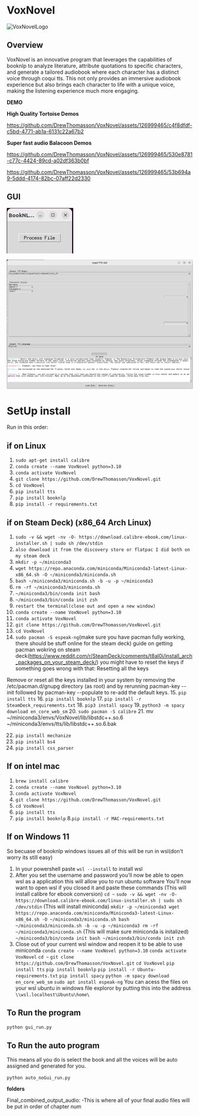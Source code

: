 # VoxNovel
![VoxNovelLogo](https://github.com/DrewThomasson/VoxNovel/assets/126999465/34b5b312-aa70-44e4-a35c-f3f5ac1b24de)


## Overview

VoxNovel is an innovative program that leverages the capabilities of booknlp to analyze literature, attribute quotations to specific characters, and generate a tailored audiobook where each character has a distinct voice through coqui tts. This not only provides an immersive audiobook experience but also brings each character to life with a unique voice, making the listening experience much more engaging.


   **DEMO**
   
 **High Quality Tortoise Demos**
 
https://github.com/DrewThomasson/VoxNovel/assets/126999465/c4f8dfdf-c5bd-4771-ab1a-6131c22a67b2

 **Super fast audio Balacoon Demos**
 
https://github.com/DrewThomasson/VoxNovel/assets/126999465/530e8781-c77c-4424-89cd-a02df363b0bf


https://github.com/DrewThomasson/VoxNovel/assets/126999465/53b694a9-5ddd-4174-82bc-07aff22d2330

## GUI

![VoxNovelgui](https://github.com/DrewThomasson/Citation_helper/blob/main/Screenshot%20from%202023-11-17%2002-02-13.png)

![VoxNovelgui](https://github.com/DrewThomasson/Citation_helper/blob/main/Screenshot%20from%202023-11-17%2002-00-28.png)


# SetUp install

Run in this order:

##  if on Linux

1. `sudo apt-get install calibre`
2. `conda create --name VoxNovel python=3.10`
3. `conda activate VoxNovel`
4. `git clone https://github.com/DrewThomasson/VoxNovel.git`
5. `cd VoxNovel`
6. `pip install tts`
7. `pip install booknlp`
8. `pip install -r requirements.txt`


##  if on Steam Deck) (x86_64 Arch Linux)

1. `sudo -v && wget -nv -O- https://download.calibre-ebook.com/linux-installer.sh | sudo sh /dev/stdin`
2. `also download it from the discovery store or flatpac I did both on my steam deck`
3. `mkdir -p ~/miniconda3`
4. `wget https://repo.anaconda.com/miniconda/Miniconda3-latest-Linux-x86_64.sh -O ~/miniconda3/miniconda.sh`
5. `bash ~/miniconda3/miniconda.sh -b -u -p ~/miniconda3`
6. `rm -rf ~/miniconda3/miniconda.sh`
7. `~/miniconda3/bin/conda init bash`
8. `~/miniconda3/bin/conda init zsh`
9. `restart the terminal(close out and open a new window)`
10. `conda create --name VoxNovel python=3.10`
11. `conda activate VoxNovel`
12. `git clone https://github.com/DrewThomasson/VoxNovel.git`
13. `cd VoxNovel`
14. `sudo pacman -S espeak-ng`(make sure you have pacman fully working, there should be stuff online for the steam deck)
guide on getting pacman wokring on steam deck(https://www.reddit.com/r/SteamDeck/comments/t8al0i/install_arch_packages_on_your_steam_deck/)
you might have to reset the keys if something goes wrong with that: Resetting all the keys

Remove or reset all the keys installed in your system by removing the /etc/pacman.d/gnupg directory (as root) and by rerunning pacman-key --init followed by pacman-key --populate to re-add the default keys. 
15. `pip install tts`
16. `pip install booknlp`
17. `pip install -r SteamDeck_requirements.txt`
18. `pip3 install spacy`
19. `python3 -m spacy download en_core_web_sm`
20. `sudo pacman -S calibre`
21. mv ~/miniconda3/envs/VoxNovel/lib/libstdc++.so.6 ~/miniconda3/envs/tts/lib/libstdc++.so.6.bak

22. `pip install mechanize`
23. `pip install bs4`
24. `pip install css_parser`

##  If on intel mac 

1. `brew install calibre`
2. `conda create --name VoxNovel python=3.10`
3. `conda activate VoxNovel`
4. `git clone https://github.com/DrewThomasson/VoxNovel.git`
5. `cd VoxNovel`
6. `pip install tts`
7. `pip install booknlp`
8.`pip install -r MAC-requirements.txt`

##  If on Windows 11
So becuase of booknlp windows issues all of this will be run in wsl(don't worry its still easy)
1. In your powershell paste `wsl --install` to install wsl
2. After you set the username and password you'll now be able to open wsl as a application this will allow you to run ubuntu software
You'll now want to open wsl if you closed it and paste these commands
(This will install calibre for ebook conversion)
`cd ~`
`sudo -v && wget -nv -O- https://download.calibre-ebook.com/linux-installer.sh | sudo sh /dev/stdin`
(This will install miniconda)
`mkdir -p ~/miniconda3
wget https://repo.anaconda.com/miniconda/Miniconda3-latest-Linux-x86_64.sh -O ~/miniconda3/miniconda.sh
bash ~/miniconda3/miniconda.sh -b -u -p ~/miniconda3
rm -rf ~/miniconda3/miniconda.sh`
(This will make sure miniconda is initalized)
`~/miniconda3/bin/conda init bash
~/miniconda3/bin/conda init zsh`
3. Close out of your current wsl window and reopen it to be able to use miniconda
`conda create --name VoxNovel python=3.10`
`conda activate VoxNovel`
`cd ~`
`git clone https://github.com/DrewThomasson/VoxNovel.git`
`cd VoxNovel`
`pip install tts`
`pip install booknlp`
`pip install -r Ubuntu-requirements.txt`
`pip install spacy`
`python -m spacy download en_core_web_sm`
`sudo apt install espeak-ng`
You can acess the files on your wsl ubuntu in windows file exploror by putting this into the address
`\\wsl.localhost\Ubuntu\home\`


##   To Run the program
`python gui_run.py`


##  To Run the auto program
This means all you do is select the book and all the voices will be auto assigned and generated for you.

`python auto_noGui_run.py`

**folders**

Final_combined_output_audio:
-This is where all of your final audio files will be put in order of chapter num
